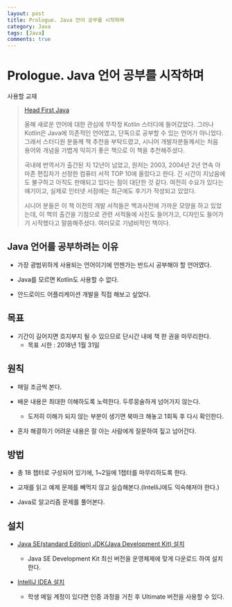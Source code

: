 ```yaml
---
layout: post
title: Prologue. Java 언어 공부를 시작하며
category: Java
tags: [Java]
comments: true
---
```


# Prologue. Java 언어 공부를 시작하며

사용할 교재
> [Head First Java](http://book.naver.com/bookdb/book_detail.nhn?bid=1975309)
>
> 올해 새로운 언어에 대한 관심에 무작정 Kotlin 스터디에 들어갔었다. 그러나 Kotlin은 Java에 의존적인 언어였고, 단독으로 공부할 수 있는 언어가 아니었다. 그래서 스터디원 분들께 책 추천을 부탁드렸고, 시니어 개발자분들께서는 처음 용어와 개념을 가볍게 익히기 좋은 책으로 이 책을 추천해주셨다.
>
> 국내에 번역서가 출간된 지 12년이 넘었고, 원저는 2003, 2004년 2년 연속 아마존 편집자가 선정한 컴퓨터 서적 TOP 10에 올랐다고 한다. 긴 시간이 지났음에도 불구하고 아직도 판매되고 있다는 점이 대단한 것 같다. 여전히 수요가 있다는 얘기이고, 실제로 인터넷 서점에는 최근에도 후기가 작성되고 있었다.
>
> 시니어 분들은 이 책 이전의 개발 서적들은 백과사전에 가까운 모양을 하고 있었는데, 이 책의 출간을 기점으로 관련 서적들에 사진도 들어가고, 디자인도 들어가기 시작했다고 말씀해주셨다. 여러모로 기념비적인 책이다.

## Java 언어를 공부하려는 이유
- 가장 광범위하게 사용되는 언어이기에 언젠가는 반드시 공부해야 할 언어였다.

- Java를 모르면 Kotlin도 사용할 수 없다.

- 안드로이드 어플리케이션 개발을 직접 해보고 싶었다.

## 목표
- 기간이 길어지면 흐지부지 될 수 있으므로 단시간 내에 책 한 권을 마무리한다.
  - 목표 시한 : 2018년 1월 31일

## 원칙
- 매일 조금씩 본다.

- 배운 내용은 최대한 이해하도록 노력한다. 두루뭉술하게 넘어가지 않는다.
  - 도저히 이해가 되지 않는 부분이 생기면 북마크 해놓고 1회독 후 다시 확인한다.

- 혼자 해결하기 어려운 내용은 잘 아는 사람에게 질문하여 짚고 넘어간다.

## 방법
- 총 18 챕터로 구성되어 있기에, 1~2일에 1챕터를 마무리하도록 한다.

- 교재를 읽고 예제 문제를 빼먹지 않고 실습해본다.(IntelliJ에도 익숙해져야 한다.)

- Java로 알고리즘 문제를 풀어본다.

## 설치

- [Java SE(standard Edition) JDK(Java Development Kit) 설치](http://www.oracle.com/technetwork/java/javase/downloads/index.html)
  - Java SE Development Kit 최신 버전을 운영체제에 맞게 다운로드 하여 설치한다.

- [IntelliJ IDEA 설치](https://www.jetbrains.com/idea/)
  - 학생 메일 계정이 있다면 인증 과정을 거친 후 Ultimate 버전을 사용할 수 있다.